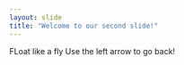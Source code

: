 ```yaml
---
layout: slide
title: "Welcome to our second slide!"
---
```

FLoat like a fly 
Use the left arrow to go back!

